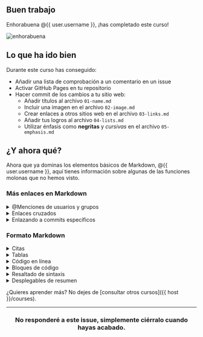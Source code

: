 ## Buen trabajo

Enhorabuena @{{ user.username }}, ¡has completado este curso!

![enhorabuena](https://octodex.github.com/images/welcometocat.png)

## Lo que ha ido bien

Durante este curso has conseguido:

- Añadir una lista de comprobación a un comentario en un issue
- Activar GitHub Pages en tu repositorio
- Hacer commit de los cambios a tu sitio web:
  + Añadir títulos al archivo `01-name.md`
  + Incluir una imagen en el archivo `02-image.md`
  + Crear enlaces a otros sitios web en el archivo `03-links.md`
  + Añadir tus logros al archivo `04-lists.md`
  + Utilizar énfasis como **negritas** y _cursivas_ en el archivo `05-emphasis.md`

## ¿Y ahora qué?

Ahora que ya dominas los elementos básicos de Markdown, @{{ user.username }}, aquí tienes información sobre algunas de las funciones molonas que no hemos visto.

### Más enlaces en Markdown

<details>
<summary>@Menciones de usuarios y grupos</summary>

  ### @Menciones de usuarios y grupos

  Escribir el símbolo `@` seguido de un nombre de usuario de GitHub enviará una notificación a ese usuario sobre el comentario publicado. Esto se llama una "@mención", porque estás mencionando a una persona. También puedes `@mencionar` grupos dentro de una organización. Para más información, consulta “[Receiving notifications about activity on GitHub](https://help.github.com/categories/receiving-notifications-about-activity-on-github/) en la *Ayuda de GitHub*.

  ```
  @githubteacher
  ```

  @githubteacher

  <hr>
</details>

<details>
  <summary>Enlaces cruzados</summary>

  ### Enlaces cruzados

  Para obtener una lista de issues y pull requests sugeridos en un repositorio, escribe `#`. Escribe el número o el título del issue o pull request para filtrar la lista, y después presiona el Tabulador o Enter para completar el resultado resaltado.

  Además, las referencias a issues y pull requests se convierten automáticamente en enlaces acortados al issue o pull request. Por ejemplo,


  | Tipo de referencia  | Referencia en bruto | Enlace corto |
  | ------------------- | ------------------- | ------------ |
  | URL de issue o pull request | `https://github.com/desktop/desktop/pull/3602` | [#3602](https://github.com/desktop/desktop/pull/3602) |
  | `#` con número de issue o pull request | #3602 | [#3602](https://github.com/desktop/desktop/pull/3602) |
  | `GH-` con número de issue o pull request | GH-3602 | [GH-3602](https://github.com/desktop/desktop/pull/3602) |
  | `Usuario/Repositorio#` con número de issue o pull request | desktop/desktop#3602 | [desktop/desktop#3602](https://github.com/desktop/desktop/pull/3602) |

  Para más información, consulta “[Autolinked references and URLs](https://help.github.com/articles/autolinked-references-and-urls/)” en la *Ayuda de GitHub*.

  <hr>
</details>

<details>
  <summary>Enlazando a commits específicos</summary>

  ### Enlazando a commits específicos

  Las referencias a los IDs de los commits (a las que normalmente se llama SHA o _hash_) se convierte automáticamente en enlaces cortos al commit en GitHub. Por ejemplo,

  | Tipo de referencia  | Referencia en bruto | Enlace corto |
  | ------------------- | ------------------- | ------------ |
  | URL de un commit | https://github.com/desktop/desktop/commit/8304e9c271a5e5ab4fda797304cd7bcca7158c87 | [8304e9c](https://github.com/desktop/desktop/commit/8304e9c271a5e5ab4fda797304cd7bcca7158c87) |
  | SHA | 8304e9c271a5e5ab4fda797304cd7bcca7158c87 | [8304e9c](https://github.com/desktop/desktop/commit/8304e9c271a5e5ab4fda797304cd7bcca7158c87) |
  | Usuario@SHA | desktop@8304e9c271a5e5ab4fda797304cd7bcca7158c87 | [desktop@8304e9c](https://github.com/desktop/desktop/commit/8304e9c271a5e5ab4fda797304cd7bcca7158c87) |
  | Usuario/Repositorio@SHA | Usuario/Repositorio@SHA: desktop/desktop@8304e9c271a5e5ab4fda797304cd7bcca7158c87 | [desktop/desktop@8304e9c](https://github.com/desktop/desktop/commit/8304e9c271a5e5ab4fda797304cd7bcca7158c87)|


  <hr>
</details>

### Formato Markdown

<details>
  <summary>Citas</summary>

  ### Citas

  Puedes añadir un texto citado usando `>`.

  ```
  En palabras de Abraham Lincoln:

  > Pardon my French
  ```

  En palabras de Abraham Lincoln:

  > Pardon my French

  <hr>
</details>

<details>
  <summary>Tablas</summary>

  ### Tablas

  Puedes crear tablas reuniendo una serie de palabras divididas mediante `-` (para la primera fila), y separando cada columna con una barra vertical `|`:

    ```
    Primer encabezado | Segundo encabezado
    ----------------- | ------------------
    Contenido de la celda 1 | Contenido de la celda 2
    Contenido de la 1ra columna | Contenido de la 2nda columna
    ```

  Primer encabezado | Segundo encabezado
  ----------------- | ------------------
  Contenido de la celda 1 | Contenido de la celda 2
  Contenido de la 1ra columna | Contenido de la 2nda columna

  Para más información sobre el formateo de tablas, consulta "Organizing information with tables" en la _Ayuda de GitHub_.

<hr>
</details>

<details>
  <summary>Código en línea</summary>

  ### Código en línea

  Algunas palabras y frases necesitan formatearse en fuentes monoespaciadas, especialmente cuando escribimos acerca de código. Como has visto a lo largo de este curso, las palabras pueden distinguirse en markdown como `código en línea`.

  El código en línea se señala con un único caráter ``` a cada lado del texto, y puede usarse dentro de párrafos, títulos u otros elementos de Markdown.

  ```
  `el código en línea utiliza solo una tilde invertida`
  ```

  `el código en línea utiliza solo una tilde invertida`

  <hr>
</details>

<details>
  <summary>Bloques de código</summary>

  ### Bloques de código

  Para separar un bloque de texto más largo, utiliza tres caracteres ``` en lugar de uno, y coloca el texto aparte en su propio párrafo.

  Lo que escribimos:
  
    ```
    Cualquier cosa que escribamos en este **párrafo** no se _formateará_ incluso aunque normalmente sería reconocido en este contexto. :taco:
    ```
    
  Lo que vemos:
  
  ```
  Cualquier cosa que escribamos en este **párrafo** no se _formateará_ incluso aunque normalmente sería reconocido en este contexto. :taco:
  ```
<hr>
</details>

<details>
  <summary>Resaltado de sintaxis</summary>

  ### Resaltado de sintaxis

  Además de indicar el código en bloques, algunos bloques de código deberían colorearse diferente según el lenguaje de programación, como Javacsript o textos para la línea de comandos.

  Lo que escribimos:

      ```sh
      github-learning-lab ~/Proyectos/repositorio-de-recetas
      $ git init
      Initialized empty Git repository in /Users/github-learning-lab/Proyectos/repositorio-de-recetas/.git/
      ```

  Lo que vemos:

  ```sh
  github-learning-lab ~/Proyectos/repositorio-de-recetas
  $ git init
  Initialized empty Git repository in /Users/github-learning-lab/Proyectos/repositorio-de-recetas/.git/
  ```
  <hr>
</details>

<details>
  <summary>Desplegables de resumen</summary>

  ### Desplegables de resumen

  La mayoría del texto en este issue está formateado en bloques expandibles. Así es como se hacen con Markdown:

  ```
  <details>
    <summary>Título</summary>

    Aquí el contenido

  </details>
  ```

  <hr>
</details>

¿Quieres aprender más? No dejes de [consultar otros cursos]({{ host }}/courses).

<hr>
<h3 align="center">No responderé a este issue, simplemente ciérralo cuando hayas acabado.</h3>
